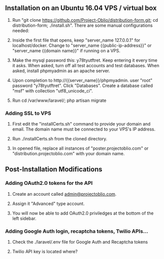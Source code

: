 
## Installation on an Ubuntu 16.04 VPS / virtual box


1. Run "git clone https://github.com/Project-Oblio/distribution-form.git; cd distribution-form; ./install.sh". There are some manual configurations needed:

2. Inside the first file that opens, keep "server_name 127.0.0.1" for localhost/docker. Change to  "server_name {{public-ip-address}}" or "server_name {{domain name}}" if running on a VPS.

3. Make the mysql password this: y78tyutftret. Keep entering it every time it asks. When asked, turn off all test accounts and test databases. When asked, install phpmyadmin as an apache server. 

4. Upon completion to http://{{server_name}}/phpmyadmin. user "root" password "y78tyutftret". Click "Databases". Create a database called "msf" with collection "utf8_unicode_ci". 

5. Run cd /var/www/laravel/; php artisan migrate

### Adding SSL to VPS

1. First edit the "installCerts.sh" command to provide your domain and email. The domain name must be connected to your VPS's IP address. 

2. Run ./installCerts.sh from the cloned directory.

3. In opened file, replace all instances of "poster.projectoblio.com" or "distribution.projectoblio.com" with your domain name. 

## Post-Installation Modifications 
### Adding OAuth2.0 tokens for the API
1. Create an account called admin@projectoblio.com.

2. Assign it "Advanced" type account.

3. You will now be able to add OAuth2.0 priviledges at the bottom of the left sidebar. 

### Adding Google Auth login, recaptcha tokens, Twilio APIs...
1. Check the ./laravel/.env file for Google Auth and Recaptcha tokens

2. Twilio API key is located where? 

